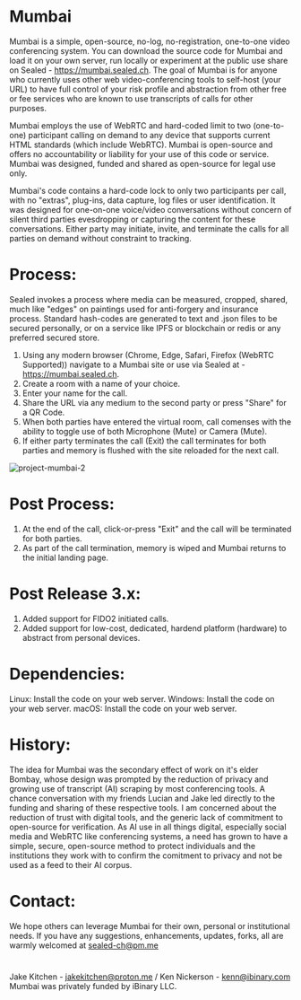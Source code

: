 # Mumbai
Mumbai is a simple, open-source, no-log, no-registration, one-to-one video conferencing system. You can download the source code for Mumbai and load it on your own server, run locally or experiment at the public use share on Sealed - https://mumbai.sealed.ch. The goal of Mumbai is for anyone who currently uses other web video-conferencing tools to self-host (your URL) to have full control of your risk profile and abstraction from other free or fee services who are known to use transcripts of calls for other purposes.

Mumbai employs the use of WebRTC and hard-coded limit to two (one-to-one) participant calling on demand to any device that supports current HTML standards (which include WebRTC). Mumbai is open-source and offers no accountability or liability for your use of this code or service. Mumbai was designed, funded and shared as open-source for legal use only.

Mumbai's code contains a hard-code lock to only two participants per call, with no "extras", plug-ins, data capture, log files or user identification. It was designed for one-on-one voice/video conversations without concern of silent third parties evesdropping or capturing the content for these conversations. Either party may initiate, invite, and terminate the calls for all parties on demand without constraint to tracking.
# Process:
Sealed invokes a process where media can be measured, cropped, shared, much like "edges" on paintings used for anti-forgery and insurance process. Standard hash-codes are generated to text and .json files to be secured personally, or on a service like IPFS or blockchain or redis or any preferred secured store.

1. Using any modern browser (Chrome, Edge, Safari, Firefox (WebRTC Supported)) navigate to a Mumbai site or use via Sealed at - https://mumbai.sealed.ch.
2. Create a room with a name of your choice.
3. Enter your name for the call.
4. Share the URL via any medium to the second party or press "Share" for a QR Code.
5. When both parties have entered the virtual room, call comenses with the ability to toggle use of both Microphone (Mute) or Camera (Mute).
6. If either party terminates the call (Exit) the call terminates for both parties and memory is flushed with the site reloaded for the next call.

![project-mumbai-2](https://github.com/ibinary/mumbai/assets/86942/c917374c-65c2-4911-a675-060e05043259)

# Post Process:
1. At the end of the call, click-or-press "Exit" and the call will be terminated for both parties.
2. As part of the call termination, memory is wiped and Mumbai returns to the initial landing page.
# Post Release 3.x:
1. Added support for FIDO2 initiated calls.
2. Added support for low-cost, dedicated, hardend platform (hardware) to abstract from personal devices.
# Dependencies:
Linux: Install the code on your web server.
Windows: Install the code on your web server.
macOS: Install the code on your web server.
# History:
The idea for Mumbai was the secondary effect of work on it's elder Bombay, whose design was prompted by the reduction of privacy and growing use of transcript (AI) scraping by most conferencing tools. A chance conversation with my friends Lucian and Jake led directly to the funding and sharing of these respective tools. I am concerned about the reduction of trust with digital tools, and the generic lack of commitment to open-source for verification. As AI use in all things digital, especially social media and WebRTC like conferencing systems, a need has grown to have a simple, secure, open-source method to protect individuals and the institutions they work with to confirm the comitment to privacy and not be used as a feed to their AI corpus. 
# Contact:
We hope others can leverage Mumbai for their own, personal or institutional needs. If you have any suggestions, enhancements, updates, forks, all are warmly welcomed at sealed-ch@pm.me
#
Jake Kitchen - jakekitchen@proton.me / Ken Nickerson - kenn@ibinary.com
Mumbai was privately funded by iBinary LLC.
